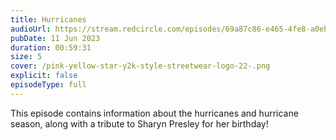 ```yaml
---
title: Hurricanes
audioUrl: https://stream.redcircle.com/episodes/69a87c86-e465-4fe8-a0eb-cb29c95a2448/stream.mp3
pubDate: 11 Jun 2023
duration: 00:59:31
size: 5
cover: /pink-yellow-star-y2k-style-streetwear-logo-22-.png
explicit: false
episodeType: full
---
```

This episode contains information about the hurricanes and hurricane season, along with a tribute to Sharyn Presley for her birthday!